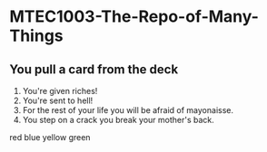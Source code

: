 # MTEC1003-The-Repo-of-Many-Things

## You pull a card from the deck
1) You're given riches!
2) You're sent to hell!
3) For the rest of your life you will be afraid of mayonaisse.
4) You step on a crack you break your mother's back.


red
blue
yellow
green
